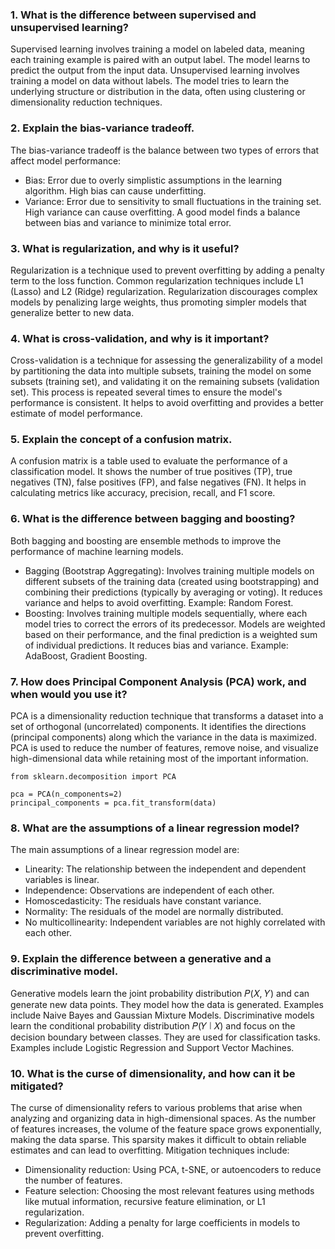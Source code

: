 ### 1. What is the difference between supervised and unsupervised learning?
Supervised learning involves training a model on labeled data, meaning each training example is paired with an output label. The model learns to predict the output from the input data. Unsupervised learning involves training a model on data without labels. The model tries to learn the underlying structure or distribution in the data, often using clustering or dimensionality reduction techniques.

### 2. Explain the bias-variance tradeoff.
The bias-variance tradeoff is the balance between two types of errors that affect model performance:
- Bias: Error due to overly simplistic assumptions in the learning algorithm. High bias can cause underfitting.
- Variance: Error due to sensitivity to small fluctuations in the training set. High variance can cause overfitting.
A good model finds a balance between bias and variance to minimize total error.

### 3. What is regularization, and why is it useful?
Regularization is a technique used to prevent overfitting by adding a penalty term to the loss function. Common regularization techniques include L1 (Lasso) and L2 (Ridge) regularization. Regularization discourages complex models by penalizing large weights, thus promoting simpler models that generalize better to new data.

### 4. What is cross-validation, and why is it important?
Cross-validation is a technique for assessing the generalizability of a model by partitioning the data into multiple subsets, training the model on some subsets (training set), and validating it on the remaining subsets (validation set). This process is repeated several times to ensure the model's performance is consistent. It helps to avoid overfitting and provides a better estimate of model performance.

### 5. Explain the concept of a confusion matrix.
A confusion matrix is a table used to evaluate the performance of a classification model. It shows the number of true positives (TP), true negatives (TN), false positives (FP), and false negatives (FN). It helps in calculating metrics like accuracy, precision, recall, and F1 score.

### 6. What is the difference between bagging and boosting?
Both bagging and boosting are ensemble methods to improve the performance of machine learning models.
- Bagging (Bootstrap Aggregating): Involves training multiple models on different subsets of the training data (created using bootstrapping) and combining their predictions (typically by averaging or voting). It reduces variance and helps to avoid overfitting. Example: Random Forest.
- Boosting: Involves training multiple models sequentially, where each model tries to correct the errors of its predecessor. Models are weighted based on their performance, and the final prediction is a weighted sum of individual predictions. It reduces bias and variance. Example: AdaBoost, Gradient Boosting.

### 7. How does Principal Component Analysis (PCA) work, and when would you use it?
PCA is a dimensionality reduction technique that transforms a dataset into a set of orthogonal (uncorrelated) components. It identifies the directions (principal components) along which the variance in the data is maximized. PCA is used to reduce the number of features, remove noise, and visualize high-dimensional data while retaining most of the important information.
```
from sklearn.decomposition import PCA

pca = PCA(n_components=2)
principal_components = pca.fit_transform(data)
```
### 8. What are the assumptions of a linear regression model?
The main assumptions of a linear regression model are:
- Linearity: The relationship between the independent and dependent variables is linear.
- Independence: Observations are independent of each other.
- Homoscedasticity: The residuals have constant variance.
- Normality: The residuals of the model are normally distributed.
- No multicollinearity: Independent variables are not highly correlated with each other.
### 9. Explain the difference between a generative and a discriminative model.
Generative models learn the joint probability distribution 𝑃(𝑋, 𝑌) and can generate new data points. They model how the data is generated. Examples include Naive Bayes and Gaussian Mixture Models.
Discriminative models learn the conditional probability distribution 𝑃(𝑌 ∣ 𝑋) and focus on the decision boundary between classes. They are used for classification tasks. Examples include Logistic Regression and Support Vector Machines.
### 10. What is the curse of dimensionality, and how can it be mitigated?
The curse of dimensionality refers to various problems that arise when analyzing and organizing data in high-dimensional spaces. As the number of features increases, the volume of the feature space grows exponentially, making the data sparse. This sparsity makes it difficult to obtain reliable estimates and can lead to overfitting.
Mitigation techniques include:
- Dimensionality reduction: Using PCA, t-SNE, or autoencoders to reduce the number of features.
- Feature selection: Choosing the most relevant features using methods like mutual information, recursive feature elimination, or L1 regularization.
- Regularization: Adding a penalty for large coefficients in models to prevent overfitting.